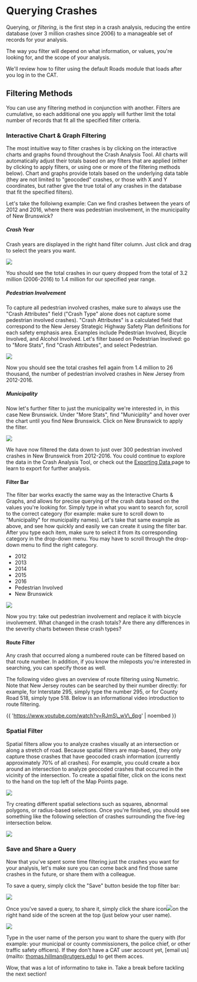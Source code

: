 # Querying Crashes

Querying, or _filtering_, is the first step in a crash analysis, reducing the entire database \(over 3 million crashes since 2006\) to a manageable set of records for your analysis.

The way you filter will depend on what information, or values, you're looking for, and the scope of your analysis.

We'll review how to filter using the default Roads module that loads after you log in to the CAT.

## Filtering Methods

You can use any filtering method in conjunction with another. Filters are cumulative, so each additional one you apply will further limit the total number of records that fit all the specified filter criteria.

### Interactive Chart & Graph Filtering

The most intuitive way to filter crashes is by clicking on the interactive charts and graphs found throughout the Crash Analysis Tool. All charts will automatically adjust their totals based on any filters that are applied \(either by clicking to apply filters, or using one or more of the filtering methods below\). Chart and graphs provide totals based on the underlying data table \(they are not limited to "geocoded" crashes, or those with X and Y coordinates, but rather give the true total of any crashes in the database that fit the specified filters\).

Let's take the folloiwng example: Can we find crashes between the years of 2012 and 2016, where there was pedestrian involvement, in the municipality of New Brunswick?

##### Crash Year

Crash years are displayed in the right hand filter column. Just click and drag to select the years you want.

![](/assets/filter_year_optimized.gif)

You should see the total crashes in our query dropped from the total of 3.2 million \(2006-2016\) to 1.4 million for our specified year range.

##### Pedestrian Involvement

To capture all pedestrian involved crashes, make sure to always use the "Crash Attributes" field \("Crash Type" alone does not capture some pedestrian involved crashes\). "Crash Attributes" is a calculated field that correspond to the New Jersey Strategic Highway Safety Plan definitions for each safety emphasis area. Examples include Pedestrian Involved, Bicycle Involved, and Alcohol Involved. Let's filter based on Pedestrian Involved: go to "More Stats", find "Crash Attributes", and select Pedestrian.

![](/assets/click_filter_attribute.gif)

Now you should see the total crashes fell again from 1.4 million to 26 thousand, the number of pedestrian involved crashes in New Jersey from 2012-2016.

##### Municipality

Now let's further filter to just the municipality we're interested in, in this case New Brunswick. Under "More Stats", find "Municiplity" and hover over the chart until you find New Brunswick. Click on New Brunswick to apply the filter.

![](/assets/click_municipality.gif)

We have now filtered the data down to just over 300 pedestrian involved crashes in New Brunswick from 2012-2016. You could continue to explore the data in the Crash Analysis Tool, or check out the [Exporting Data ](/chapter1/exporting-data.md)page to learn to export for further analysis.

#### Filter Bar

The filter bar works exactly the same way as the Interactive Charts & Graphs, and allows for precise querying of the crash data based on the values you're looking for. Simply type in what you want to search for, scroll to the correct category \(for example: make sure to scroll down to "Municipality" for municipality names\). Let's take that same example as above, and see how quickly and easily we can create it using the filter bar. After you type each item, make sure to select it from its corresponding category in the drop-down menu. You may have to scroll through the drop-down menu to find the right category.

* 2012
* 2013
* 2014
* 2015
* 2016
* Pedestrian Involved
* New Brunswick

![](/assets/ezgif.com-gif-maker%284%29.gif)

Now you try: take out pedestrian involvement and replace it with bicycle involvement. What changed in the crash totals? Are there any differences in the severity charts between these crash types?

#### Route Filter

Any crash that occurred along a numbered route can be filtered based on that route number. In addition, if you know the mileposts you're interested in searching, you can specify those as well.

The following video gives an overview of route filtering using Numetric. Note that New Jersey routes can be searched by their number directly: for example, for Interstate 295, simply type the number 295, or for County Road 518, simply type 518. Below is an informational video introduction to route filtering.

{{ 'https://www.youtube.com/watch?v=RJmS\_wV\_6pg' | noembed }}

### Spatial Filter

Spatial filters allow you to analyze crashes visually at an intersection or along a stretch of road. Because spatial filters are map-based, they only capture those crashes that have geocoded crash information \(currently approximately 70% of all crashes\). For example, you could create a box around an intersection to analyze geocoded crashes that occurred in the vicinity of the intersection. To create a spatial filter, click on the icons next to the hand on the top left of the Map Points page.

![](/assets/polygon_select_icon.png)

Try creating different spatial selections such as squares, abnormal polygons, or radius-based selections. Once you're finished, you should see something like the following selection of crashes surrounding the five-leg intersection below.

![](/assets/polygon_select.png)

### Save and Share a Query

Now that you've spent some time filtering just the crashes you want for your analysis, let's make sure you can come back and find those same crashes in the future, or share them with a colleague.

To save a query, simply click the "Save" button beside the top filter bar:

![](/assets/save_query.png)

Once you've saved a query, to share it, simply click the share icon![](/assets/share_icon_4.png)on the right hand side of the screen at the top \(just below your user name). 

![](/assets/share_query.png)

Type in the user name of the person you want to share the query with (for example: your municipal or county commissioners, the police chief, or other traffic safety officers). If they don't have a CAT user account yet, [email us](mailto: thomas.hillman@rutgers.edu) to get them acces.


Wow, that was a lot of informatino to take in. Take a break before tackling the next section!

